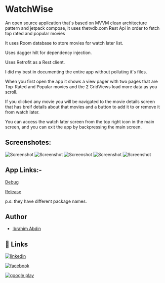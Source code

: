 # WatchWise

An open source application that`s based on MVVM clean architecture pattern and jetpack compose, it uses thetvdb.com Rest Api in order to fetch top rated and popular movies

It uses Room database to store movies for watch later list.

Uses dagger hilt for dependency injection.

Uses Retrofit as a Rest client.

I did my best in documenting the entire app without polluting it's files.

When you first open the app it shows a view pager with two pages that are Top-Rated and Popular movies and the 2 GridViews load more data as you scroll.

If you clicked any movie you will be navigated to the movie details screen that has breif details about that movies and a button to add it to or remove it from watch later.

You can access the watch later screen from the top right icon in the main screen, and you can exit the app by backpressing the main screen.

## Screenshotes:

![Screenshot](https://user-images.githubusercontent.com/73364037/226068552-12567d1d-e730-400b-be63-07870375398f.jpg)
![Screenshot](https://user-images.githubusercontent.com/73364037/226068557-46746737-6b53-4432-a1cc-d68059a42599.jpg)
![Screenshot](https://user-images.githubusercontent.com/73364037/226068564-bb039a25-6ede-4a44-8cfa-3199879cd0ea.jpg)
![Screenshot](https://user-images.githubusercontent.com/73364037/226068572-9993a7b5-0ebf-4328-9540-c982f1593b1e.jpg)
![Screenshot](https://user-images.githubusercontent.com/73364037/226068581-949dabee-ccf4-466e-9f6f-9c0d799c177b.jpg)
## App Links:-

[Debug](https://raw.githubusercontent.com/hadesviper/WatchWise/master/app/debug/WatchWise-debug.apk)

[Release](https://raw.githubusercontent.com/hadesviper/WatchWise/master/app/release/WatchWise-release.apk)

p.s: they have different package names.

## Author

- [Ibrahim Abdin](https://github.com/hadesviper)
## 🔗 Links
[![linkedin](https://img.shields.io/badge/linkedin-0A66C2?style=for-the-badge&logo=linkedin&logoColor=white)](https://www.linkedin.com/in/ibrahim-abdin-7ab463169/)

[![facebook](https://img.shields.io/badge/Facebook-1877F2?style=for-the-badge&logo=facebook&logoColor=white)](https://www.facebook.com/ibrahim.abdin.2)

[![google play](https://img.shields.io/badge/Google_Play-414141?style=for-the-badge&logo=google-play&logoColor=white)](https://play.google.com/store/apps/developer?id=Herald)

